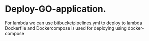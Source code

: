 # Deploy-GO-application. 


For lambda we can use bitbucketpipelines.yml to deploy to lambda
Dockerfile and Dockercompose is used for deploying using docker-compose
